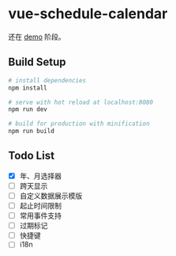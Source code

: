 # vue-schedule-calendar

还在 [demo](https://yscoder.github.io/vue-schedule-calendar/) 阶段。

## Build Setup

``` bash
# install dependencies
npm install

# serve with hot reload at localhost:8080
npm run dev

# build for production with minification
npm run build
```

## Todo List

- [x] 年、月选择器
- [ ] 跨天显示
- [ ] 自定义数据展示模版
- [ ] 起止时间限制
- [ ] 常用事件支持
- [ ] 过期标记
- [ ] 快捷键
- [ ] i18n
